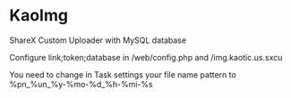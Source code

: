 # KaoImg
ShareX Custom Uploader with MySQL database


Configure link;token;database in /web/config.php and /img.kaotic.us.sxcu

You need to change in Task settings your file name pattern to %pn_%un_%y-%mo-%d_%h-%mi-%s
